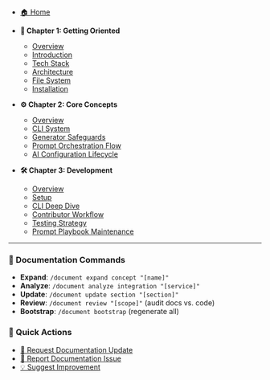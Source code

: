 - [🏠 Home](README.md)

- **📖 Chapter 1: Getting Oriented**
  - [Overview](01-getting-oriented/README.md)
  - [Introduction](01-getting-oriented/01-introduction.md)
  - [Tech Stack](01-getting-oriented/02-tech-stack.md)
  - [Architecture](01-getting-oriented/03-architecture.md)
  - [File System](01-getting-oriented/04-file-system.md)
  - [Installation](01-getting-oriented/05-installation.md)

- **⚙️ Chapter 2: Core Concepts**
  - [Overview](02-core-concepts/README.md)
  - [CLI System](02-core-concepts/01-cli-system.md)
  - [Generator Safeguards](02-core-concepts/02-generator-safeguards.md)
  - [Prompt Orchestration Flow](02-core-concepts/03-prompt-orchestration-flow.md)
  - [AI Configuration Lifecycle](02-core-concepts/04-ai-config-lifecycle.md)

- **🛠️ Chapter 3: Development**
  - [Overview](03-development/README.md)
  - [Setup](03-development/01-setup.md)
  - [CLI Deep Dive](03-development/02-cli-deep-dive.md)
  - [Contributor Workflow](03-development/03-contributor-workflow.md)
  - [Testing Strategy](03-development/04-testing-strategy.md)
  - [Prompt Playbook Maintenance](03-development/05-prompt-playbook-maintenance.md)

---

### 🔄 Documentation Commands

- **Expand**: `/document expand concept "[name]"`
- **Analyze**: `/document analyze integration "[service]"`
- **Update**: `/document update section "[section]"`
- **Review**: `/document review "[scope]"` (audit docs vs. code)
- **Bootstrap**: `/document bootstrap` (regenerate all)

### 🎯 Quick Actions

- [📝 Request Documentation Update](https://github.com/denniswebb/documind/issues/new?template=documentation-request.md&labels=documentation)
- [🐛 Report Documentation Issue](https://github.com/denniswebb/documind/issues/new?template=bug_report.md&labels=bug)
- [💡 Suggest Improvement](https://github.com/denniswebb/documind/issues/new?template=feature_request.md&labels=enhancement)

